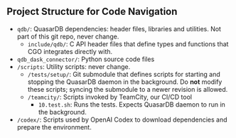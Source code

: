 ## Project Structure for Code Navigation

- `qdb/`: QuasarDB dependencies: header files, libraries and utilities. Not part of this git repo, never change.
  - `include/qdb/`: C API header files that define types and functions that CGO integrates directly with.
- `qdb_dask_connector/`: Python source code files
- `/scripts`: Utility scripts: never change.
  - `/tests/setup/`: Git submodule that defines scripts for starting and stopping the QuasarDB daemon in the background. Do **not** modify these scripts; syncing the submodule to a newer revision is allowed.
  - `/teamcity/`: Scripts invoked by TeamCity, our CI/CD tool
    - `10.test.sh`: Runs the tests. Expects QuasarDB daemon to run in the background.
 - `/codex/`: Scripts used by OpenAI Codex to download dependencies and prepare the environment.
